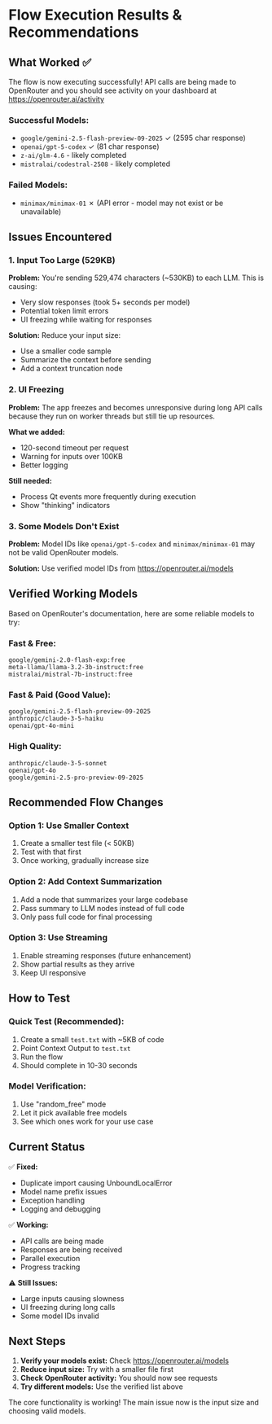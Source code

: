 # Flow Execution Results & Recommendations

## What Worked ✅

The flow is now executing successfully! API calls are being made to OpenRouter and you should see activity on your dashboard at https://openrouter.ai/activity

### Successful Models:

- `google/gemini-2.5-flash-preview-09-2025` ✓ (2595 char response)
- `openai/gpt-5-codex` ✓ (81 char response)
- `z-ai/glm-4.6` - likely completed
- `mistralai/codestral-2508` - likely completed

### Failed Models:

- `minimax/minimax-01` ✗ (API error - model may not exist or be unavailable)

## Issues Encountered

### 1. Input Too Large (529KB)

**Problem:** You're sending 529,474 characters (~530KB) to each LLM. This is causing:

- Very slow responses (took 5+ seconds per model)
- Potential token limit errors
- UI freezing while waiting for responses

**Solution:** Reduce your input size:

- Use a smaller code sample
- Summarize the context before sending
- Add a context truncation node

### 2. UI Freezing

**Problem:** The app freezes and becomes unresponsive during long API calls because they run on worker threads but still tie up resources.

**What we added:**

- 120-second timeout per request
- Warning for inputs over 100KB
- Better logging

**Still needed:**

- Process Qt events more frequently during execution
- Show "thinking" indicators

### 3. Some Models Don't Exist

**Problem:** Model IDs like `openai/gpt-5-codex` and `minimax/minimax-01` may not be valid OpenRouter models.

**Solution:** Use verified model IDs from https://openrouter.ai/models

## Verified Working Models

Based on OpenRouter's documentation, here are some reliable models to try:

### Fast & Free:

```
google/gemini-2.0-flash-exp:free
meta-llama/llama-3.2-3b-instruct:free
mistralai/mistral-7b-instruct:free
```

### Fast & Paid (Good Value):

```
google/gemini-2.5-flash-preview-09-2025
anthropic/claude-3-5-haiku
openai/gpt-4o-mini
```

### High Quality:

```
anthropic/claude-3-5-sonnet
openai/gpt-4o
google/gemini-2.5-pro-preview-09-2025
```

## Recommended Flow Changes

### Option 1: Use Smaller Context

1. Create a smaller test file (< 50KB)
2. Test with that first
3. Once working, gradually increase size

### Option 2: Add Context Summarization

1. Add a node that summarizes your large codebase
2. Pass summary to LLM nodes instead of full code
3. Only pass full code for final processing

### Option 3: Use Streaming

1. Enable streaming responses (future enhancement)
2. Show partial results as they arrive
3. Keep UI responsive

## How to Test

### Quick Test (Recommended):

1. Create a small `test.txt` with ~5KB of code
2. Point Context Output to `test.txt`
3. Run the flow
4. Should complete in 10-30 seconds

### Model Verification:

1. Use "random_free" mode
2. Let it pick available free models
3. See which ones work for your use case

## Current Status

✅ **Fixed:**

- Duplicate import causing UnboundLocalError
- Model name prefix issues
- Exception handling
- Logging and debugging

✅ **Working:**

- API calls are being made
- Responses are being received
- Parallel execution
- Progress tracking

⚠️ **Still Issues:**

- Large inputs causing slowness
- UI freezing during long calls
- Some model IDs invalid

## Next Steps

1. **Verify your models exist:** Check https://openrouter.ai/models
2. **Reduce input size:** Try with a smaller file first
3. **Check OpenRouter activity:** You should now see requests
4. **Try different models:** Use the verified list above

The core functionality is working! The main issue now is the input size and choosing valid models.
